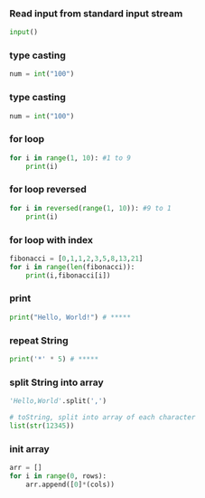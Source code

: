 ### Read input from standard input stream
```python
input()
```

### type casting
```python
num = int("100")
```

### type casting
```python
num = int("100")
```

### for loop
```python
for i in range(1, 10): #1 to 9
    print(i)
```

### for loop reversed
```python
for i in reversed(range(1, 10)): #9 to 1
    print(i)
```

### for loop with index
```python
fibonacci = [0,1,1,2,3,5,8,13,21]
for i in range(len(fibonacci)):
    print(i,fibonacci[i])
```

### print
```python
print("Hello, World!") # *****
```

### repeat String
```python
print('*' * 5) # *****
```

### split String into array
```python
'Hello,World'.split(',')

# toString, split into array of each character
list(str(12345))
```

### init array
```python
arr = []
for i in range(0, rows):
    arr.append([0]*(cols))
```
